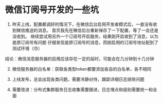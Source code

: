 # 微信订阅号开发的一些坑

1. 昨天上线，配置都调好的情况下，在微信后台启用开发者模式后，一直没有收到微信推送的消息。
首页我先在微信后台重新保存了一下配置，等了一会还是没收到。
继续尝试用另外一个订阅号开启服务，结果刚开启收到了消息，以为是原订阅号有问题
仔细发现是原订阅号的消息，而刚启用的订阅号地址配到了测试环境（😓）

结论：微信消息服务器的启用应该存在一定的延时，可能会在几分钟到十几分钟

2. 微信服务器的白名单：获取各类型token都要添加各自的白名单，各不相同

3. 上线发布，总会出现各类问题，需要冷静对待，跟踪详细日志排除问题

4. 需要改进：分布式集群服务日志收集需要跟进，日志埋点和级别需要统一和全面

